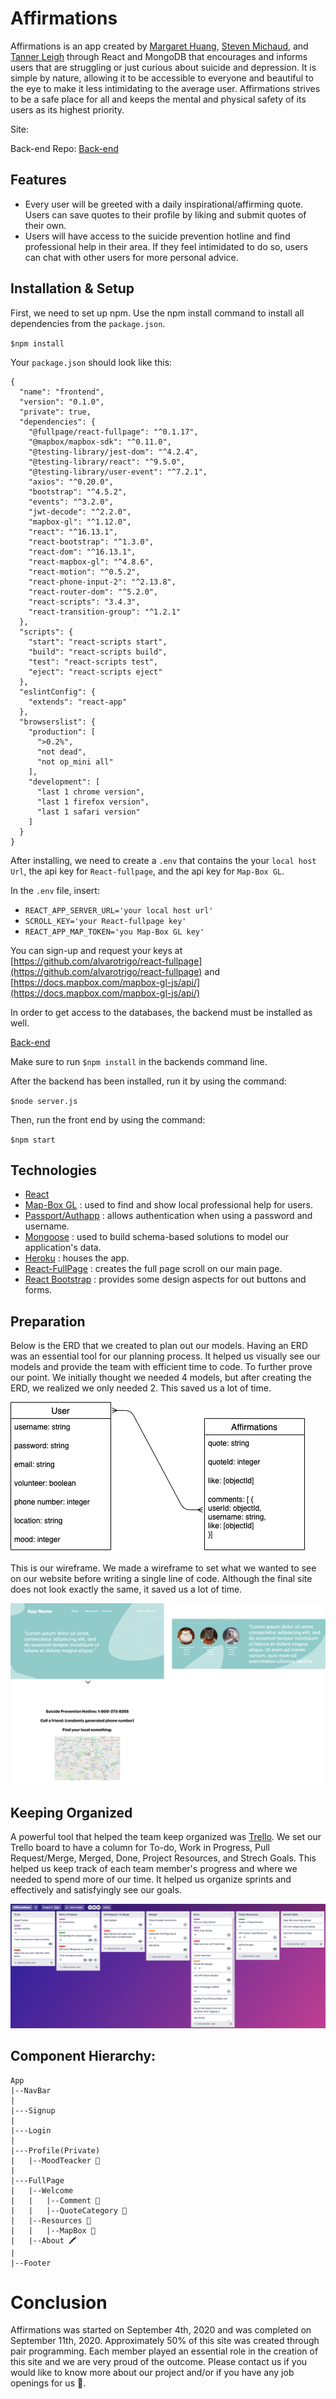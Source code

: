 # Affirmations

Affirmations is an app created by [Margaret Huang](https://github.com/margaret-jihua), [Steven Michaud](https://github.com/Michaudsr), and [Tanner Leigh](https://github.com/thleigh) through React and MongoDB that encourages and informs users that are struggling or just curious about suicide and depression.
It is simple by nature, allowing it to be accessible to everyone and beautiful to the eye to make it less intimidating to the average user. 
Affirmations strives to be a safe place for all and keeps the mental and physical safety of its users as its highest priority.

Site: 

Back-end Repo: [Back-end](https://github.com/thleigh/Affirmations-Backend)

## Features

*  Every user will be greeted with a daily inspirational/affirming quote. Users can save quotes to their profile by liking and submit quotes of their own.
*  Users will have access to the suicide prevention hotline and find professional help in their area. If they feel intimidated to do so, users can chat with other users for more personal advice.

## Installation & Setup

First, we need to set up npm. Use the npm install command to install all dependencies from the `package.json`.

`$npm install`

Your `package.json` should look like this:
```
{
  "name": "frontend",
  "version": "0.1.0",
  "private": true,
  "dependencies": {
    "@fullpage/react-fullpage": "^0.1.17",
    "@mapbox/mapbox-sdk": "^0.11.0",
    "@testing-library/jest-dom": "^4.2.4",
    "@testing-library/react": "^9.5.0",
    "@testing-library/user-event": "^7.2.1",
    "axios": "^0.20.0",
    "bootstrap": "^4.5.2",
    "events": "^3.2.0",
    "jwt-decode": "^2.2.0",
    "mapbox-gl": "^1.12.0",
    "react": "^16.13.1",
    "react-bootstrap": "^1.3.0",
    "react-dom": "^16.13.1",
    "react-mapbox-gl": "^4.8.6",
    "react-motion": "^0.5.2",
    "react-phone-input-2": "^2.13.8",
    "react-router-dom": "^5.2.0",
    "react-scripts": "3.4.3",
    "react-transition-group": "^1.2.1"
  },
  "scripts": {
    "start": "react-scripts start",
    "build": "react-scripts build",
    "test": "react-scripts test",
    "eject": "react-scripts eject"
  },
  "eslintConfig": {
    "extends": "react-app"
  },
  "browserslist": {
    "production": [
      ">0.2%",
      "not dead",
      "not op_mini all"
    ],
    "development": [
      "last 1 chrome version",
      "last 1 firefox version",
      "last 1 safari version"
    ]
  }
}
```

After installing, we need to create a `.env` that contains the your `local host Url`, the api key for `React-fullpage`, and the api key for `Map-Box GL`.

In the `.env` file, insert:
* `REACT_APP_SERVER_URL='your local host url'`
* `SCROLL_KEY='your React-fullpage key'`
* `REACT_APP_MAP_TOKEN='you Map-Box GL key'`

You can sign-up and request your keys at [https://github.com/alvarotrigo/react-fullpage](https://github.com/alvarotrigo/react-fullpage) and [https://docs.mapbox.com/mapbox-gl-js/api/](https://docs.mapbox.com/mapbox-gl-js/api/)

In order to get access to the databases, the backend must be installed as well.

[Back-end](https://github.com/thleigh/Affirmations-Backend)

Make sure to run `$npm install` in the backends command line.

After the backend has been installed, run it by using the command:

`$node server.js`

Then, run the front end by using the command:

`$npm start`



## Technologies

* [React](https://reactjs.org/)
* [Map-Box GL](https://docs.mapbox.com/mapbox-gl-js/api/) : used to find and show local professional help for users.
* [Passport/Authapp](http://www.passportjs.org/) : allows authentication when using a password and username.
* [Mongoose](https://mongoosejs.com/) : used to build schema-based solutions to model our application's data.
* [Heroku](https://dashboard.heroku.com/apps) : houses the app.
* [React-FullPage](https://github.com/alvarotrigo/react-fullpage) : creates the full page scroll on our main page.
* [React Bootstrap](https://react-bootstrap.github.io/) : provides some design aspects for out buttons and forms. 

## Preparation 

Below is the ERD that we created to plan out our models. Having an ERD was an essential tool for our planning process. It helped us visually see our models and provide the team with efficient time to code. 
To further prove our point. We initially thought we needed 4 models, but after creating the ERD, we realized we only needed 2. This saved us a lot of time.

![ERD](./README-assets/erd.png)

This is our wireframe. We made a wireframe to set what we wanted to see on our website before writing a single line of code. Although the final site does not look exactly the same, it saved us a lot of time. 

![wireframe](./README-assets/wireframe.png)

## Keeping Organized

A powerful tool that helped the team keep organized was [Trello](https://trello.com/).
We set our Trello board to have a column for To-do, Work in Progress, Pull Request/Merge, Merged, Done, Project Resources, and Strech Goals. This helped us keep track of each team member's progress and where we needed to spend
more of our time. It helped us organize sprints and effectively and satisfyingly see our goals.

![trello](./README-assets/trello.png)

## Component Hierarchy:

```
App
|--NavBar
|
|---Signup
|
|---Login
|
|---Profile(Private)
|   |--MoodTeacker 📍
|
|---FullPage
|   |--Welcome
|   |   |--Comment 📍
|   |   |--QuoteCategory 📍
|   |--Resources 📍
|   |   |--MapBox 📍
|   |--About 🖍
|
|--Footer
```

# Conclusion
Affirmations was started on September 4th, 2020 and was completed on September 11th, 2020. Approximately 50% of this site was created through pair programming. Each member played an essential role in the creation of this site and we are very proud of the outcome. Please contact us if you would like to know more about our project and/or if you have any job openings for us 🥰.
